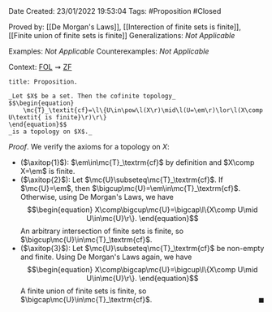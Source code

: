 <br />
<br />

Date Created: 23/01/2022 19:53:04
Tags: #Proposition #Closed 

Proved by: [[De Morgan's Laws]], [[Interection of finite sets is finite]], [[Finite union of finite sets is finite]]
Generalizations: _Not Applicable_

Examples: _Not Applicable_
Counterexamples: _Not Applicable_

Context: [$\textrm{FOL}$](obsidian://open?file=First%20Order%20Logic)$\,\,\rightsquigarrow\,\,$[$\textrm{ZF}$](obsidian://open?file=Zermelo-Fraenkel%20Set%20Theory)

``` ad-Proposition
title: Proposition.

_Let $X$ be a set. Then the cofinite topology_
$$\begin{equation}
    \mc{T}_\textit{cf}=\l\{U\in\pow\l(X\r)\mid\l(U=\em\r)\lor\l(X\comp U\textit{ is finite}\r)\r\}
\end{equation}$$
_is a topology on $X$._

```

_Proof_. We verify the axioms for a topology on $X$:
* ($\axitop{1}$): $\em\in\mc{T}_\textrm{cf}$ by definition and $X\comp X=\em$ is finite.
* ($\axitop{2}$): Let $\mc{U}\subseteq\mc{T}_\textrm{cf}$. If $\mc{U}=\em$, then $\bigcup\mc{U}=\em\in\mc{T}_\textrm{cf}$. Otherwise, using De Morgan's Laws, we have
$$\begin{equation}
    X\comp\bigcup\mc{U}=\bigcap\l\{X\comp U\mid U\in\mc{U}\r\}.
\end{equation}$$
An arbitrary intersection of finite sets is finite, so $\bigcup\mc{U}\in\mc{T}_\textrm{cf}$.
* ($\axitop{3}$): Let $\mc{U}\subseteq\mc{T}_\textrm{cf}$ be non-empty and finite. Using De Morgan's Laws again, we have
$$\begin{equation}
    X\comp\bigcap\mc{U}=\bigcup\l\{X\comp U\mid U\in\mc{U}\r\}.
\end{equation}$$
A finite union of finite sets is finite, so $\bigcap\mc{U}\in\mc{T}_\textrm{cf}$.<span style="float:right;">$\blacksquare$</span>
